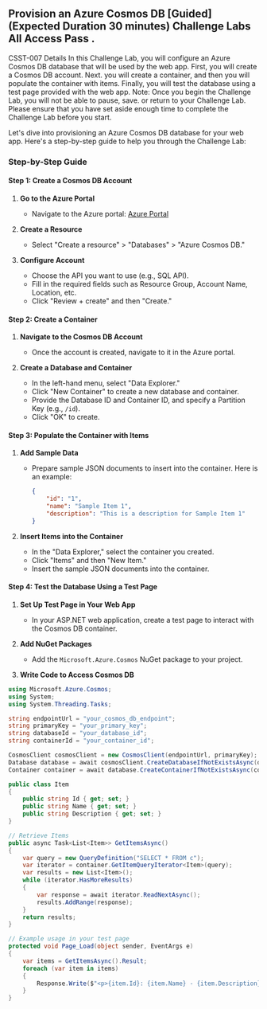 ## Provision an Azure Cosmos DB [Guided] (Expected Duration 30 minutes) Challenge Labs All Access Pass . 
CSST-007 Details In this Challenge Lab, you will configure an Azure Cosmos DB database that will be used by the web app. 
First, you will create a Cosmos DB account. Next. you will create a container, and then you will populate the container with items. 
Finally, you will test the database using a test page provided with the web app. 
Note: Once you begin the Challenge Lab, you will not be able to pause, save. or return to your Challenge Lab. 
Please ensure that you have set aside enough time to complete the Challenge Lab before you start.

Let's dive into provisioning an Azure Cosmos DB database for your web app. Here's a step-by-step guide to help you through the Challenge Lab:

### Step-by-Step Guide

#### Step 1: Create a Cosmos DB Account

1. **Go to the Azure Portal**
   - Navigate to the Azure portal: [Azure Portal](https://portal.azure.com)

2. **Create a Resource**
   - Select "Create a resource" > "Databases" > "Azure Cosmos DB."

3. **Configure Account**
   - Choose the API you want to use (e.g., SQL API).
   - Fill in the required fields such as Resource Group, Account Name, Location, etc.
   - Click "Review + create" and then "Create."

#### Step 2: Create a Container

1. **Navigate to the Cosmos DB Account**
   - Once the account is created, navigate to it in the Azure portal.

2. **Create a Database and Container**
   - In the left-hand menu, select "Data Explorer."
   - Click "New Container" to create a new database and container.
   - Provide the Database ID and Container ID, and specify a Partition Key (e.g., `/id`).
   - Click "OK" to create.

#### Step 3: Populate the Container with Items

1. **Add Sample Data**
   - Prepare sample JSON documents to insert into the container. Here is an example:
     ```json
     {
         "id": "1",
         "name": "Sample Item 1",
         "description": "This is a description for Sample Item 1"
     }
     ```

2. **Insert Items into the Container**
   - In the "Data Explorer," select the container you created.
   - Click "Items" and then "New Item."
   - Insert the sample JSON documents into the container.

#### Step 4: Test the Database Using a Test Page

1. **Set Up Test Page in Your Web App**
   - In your ASP.NET web application, create a test page to interact with the Cosmos DB container.

2. **Add NuGet Packages**
   - Add the `Microsoft.Azure.Cosmos` NuGet package to your project.

3. **Write Code to Access Cosmos DB**

```csharp
using Microsoft.Azure.Cosmos;
using System;
using System.Threading.Tasks;

string endpointUrl = "your_cosmos_db_endpoint";
string primaryKey = "your_primary_key";
string databaseId = "your_database_id";
string containerId = "your_container_id";

CosmosClient cosmosClient = new CosmosClient(endpointUrl, primaryKey);
Database database = await cosmosClient.CreateDatabaseIfNotExistsAsync(databaseId);
Container container = await database.CreateContainerIfNotExistsAsync(containerId, "/id");

public class Item
{
    public string Id { get; set; }
    public string Name { get; set; }
    public string Description { get; set; }
}

// Retrieve Items
public async Task<List<Item>> GetItemsAsync()
{
    var query = new QueryDefinition("SELECT * FROM c");
    var iterator = container.GetItemQueryIterator<Item>(query);
    var results = new List<Item>();
    while (iterator.HasMoreResults)
    {
        var response = await iterator.ReadNextAsync();
        results.AddRange(response);
    }
    return results;
}

// Example usage in your test page
protected void Page_Load(object sender, EventArgs e)
{
    var items = GetItemsAsync().Result;
    foreach (var item in items)
    {
        Response.Write($"<p>{item.Id}: {item.Name} - {item.Description}</p>");
    }
}
```